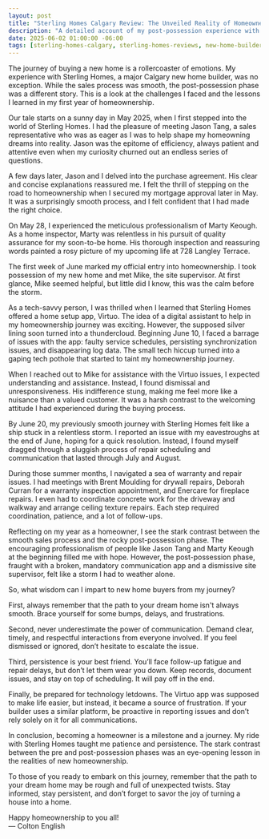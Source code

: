 ```yaml
---
layout: post
title: "Sterling Homes Calgary Review: The Unveiled Reality of Homeownership"
description: "A detailed account of my post-possession experience with Sterling Homes in Calgary. This review covers the challenges I faced with warranty, repairs, and communication, and offers valuable lessons for new home buyers."
date: 2025-06-02 01:00:00 -06:00
tags: [sterling-homes-calgary, sterling-homes-reviews, new-home-builder-calgary, home-builder-complaints, new-home-warranty-alberta, virtuo-app]
---
```


The journey of buying a new home is a rollercoaster of emotions. My experience with Sterling Homes, a major Calgary new home builder, was no exception. While the sales process was smooth, the post-possession phase was a different story. This is a look at the challenges I faced and the lessons I learned in my first year of homeownership.

Our tale starts on a sunny day in May 2025, when I first stepped into the world of Sterling Homes. I had the pleasure of meeting Jason Tang, a sales representative who was as eager as I was to help shape my homeowning dreams into reality. Jason was the epitome of efficiency, always patient and attentive even when my curiosity churned out an endless series of questions.

A few days later, Jason and I delved into the purchase agreement. His clear and concise explanations reassured me. I felt the thrill of stepping on the road to homeownership when I secured my mortgage approval later in May. It was a surprisingly smooth process, and I felt confident that I had made the right choice.

On May 28, I experienced the meticulous professionalism of Marty Keough. As a home inspector, Marty was relentless in his pursuit of quality assurance for my soon-to-be home. His thorough inspection and reassuring words painted a rosy picture of my upcoming life at 728 Langley Terrace.

The first week of June marked my official entry into homeownership. I took possession of my new home and met Mike, the site supervisor. At first glance, Mike seemed helpful, but little did I know, this was the calm before the storm.

As a tech-savvy person, I was thrilled when I learned that Sterling Homes offered a home setup app, Virtuo. The idea of a digital assistant to help in my homeownership journey was exciting. However, the supposed silver lining soon turned into a thundercloud. Beginning June 10, I faced a barrage of issues with the app: faulty service schedules, persisting synchronization issues, and disappearing log data. The small tech hiccup turned into a gaping tech pothole that started to taint my homeownership journey.

When I reached out to Mike for assistance with the Virtuo issues, I expected understanding and assistance. Instead, I found dismissal and unresponsiveness. His indifference stung, making me feel more like a nuisance than a valued customer. It was a harsh contrast to the welcoming attitude I had experienced during the buying process.

By June 20, my previously smooth journey with Sterling Homes felt like a ship stuck in a relentless storm. I reported an issue with my eavestroughs at the end of June, hoping for a quick resolution. Instead, I found myself dragged through a sluggish process of repair scheduling and communication that lasted through July and August.

During those summer months, I navigated a sea of warranty and repair issues. I had meetings with Brent Moulding for drywall repairs, Deborah Curran for a warranty inspection appointment, and Enercare for fireplace repairs. I even had to coordinate concrete work for the driveway and walkway and arrange ceiling texture repairs. Each step required coordination, patience, and a lot of follow-ups.

Reflecting on my year as a homeowner, I see the stark contrast between the smooth sales process and the rocky post-possession phase. The encouraging professionalism of people like Jason Tang and Marty Keough at the beginning filled me with hope. However, the post-possession phase, fraught with a broken, mandatory communication app and a dismissive site supervisor, felt like a storm I had to weather alone.

So, what wisdom can I impart to new home buyers from my journey?

First, always remember that the path to your dream home isn't always smooth. Brace yourself for some bumps, delays, and frustrations.

Second, never underestimate the power of communication. Demand clear, timely, and respectful interactions from everyone involved. If you feel dismissed or ignored, don’t hesitate to escalate the issue.

Third, persistence is your best friend. You’ll face follow-up fatigue and repair delays, but don’t let them wear you down. Keep records, document issues, and stay on top of scheduling. It will pay off in the end.

Finally, be prepared for technology letdowns. The Virtuo app was supposed to make life easier, but instead, it became a source of frustration. If your builder uses a similar platform, be proactive in reporting issues and don’t rely solely on it for all communications.

In conclusion, becoming a homeowner is a milestone and a journey. My ride with Sterling Homes taught me patience and persistence. The stark contrast between the pre and post-possession phases was an eye-opening lesson in the realities of new homeownership.

To those of you ready to embark on this journey, remember that the path to your dream home may be rough and full of unexpected twists. Stay informed, stay persistent, and don’t forget to savor the joy of turning a house into a home.

Happy homeownership to you all!  
— Colton English